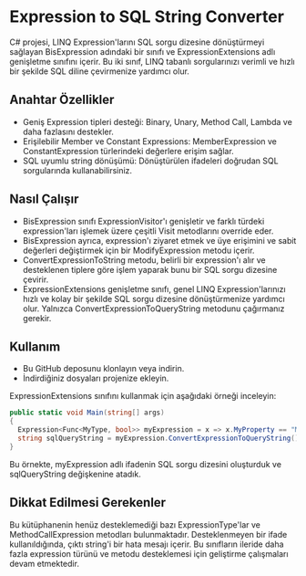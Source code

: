 # Expression to SQL String Converter
C# projesi, LINQ Expression'larını SQL sorgu dizesine dönüştürmeyi sağlayan BisExpression adındaki bir sınıfı ve ExpressionExtensions adlı genişletme sınıfını içerir. Bu iki sınıf, LINQ tabanlı sorgularınızı verimli ve hızlı bir şekilde SQL diline çevirmenize yardımcı olur.

## Anahtar Özellikler
* Geniş Expression tipleri desteği: Binary, Unary, Method Call, Lambda ve daha fazlasını destekler.
* Erişilebilir Member ve Constant Expressions: MemberExpression ve ConstantExpression türlerindeki değerlere erişim sağlar.
* SQL uyumlu string dönüşümü: Dönüştürülen ifadeleri doğrudan SQL sorgularında kullanabilirsiniz.

## Nasıl Çalışır
* BisExpression sınıfı ExpressionVisitor'ı genişletir ve farklı türdeki expression'ları işlemek üzere çeşitli Visit metodlarını override eder.
* BisExpression ayrıca, expression'ı ziyaret etmek ve üye erişimini ve sabit değerleri değiştirmek için bir ModifyExpression metodu içerir.
* ConvertExpressionToString metodu, belirli bir expression'ı alır ve desteklenen tiplere göre işlem yaparak bunu bir SQL sorgu dizesine çevirir.
* ExpressionExtensions genişletme sınıfı, genel LINQ Expression'larınızı hızlı ve kolay bir şekilde SQL sorgu dizesine dönüştürmenize yardımcı olur. Yalnızca ConvertExpressionToQueryString metodunu çağırmanız gerekir.

## Kullanım
* Bu GitHub deposunu klonlayın veya indirin.
* İndirdiğiniz dosyaları projenize ekleyin.

ExpressionExtensions sınıfını kullanmak için aşağıdaki örneği inceleyin:

```csharp
public static void Main(string[] args)
{
  Expression<Func<MyType, bool>> myExpression = x => x.MyProperty == "MyValue";
  string sqlQueryString = myExpression.ConvertExpressionToQueryString();
}
```
Bu örnekte, myExpression adlı ifadenin SQL sorgu dizesini oluşturduk ve sqlQueryString değişkenine atadık.

## Dikkat Edilmesi Gerekenler
Bu kütüphanenin henüz desteklemediği bazı ExpressionType'lar ve MethodCallExpression metodları bulunmaktadır. Desteklenmeyen bir ifade kullanıldığında, çıktı string'i bir hata mesajı içerir. Bu sınıfların ileride daha fazla expression türünü ve metodu desteklemesi için geliştirme çalışmaları devam etmektedir.
